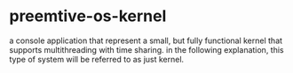 # preemtive-os-kernel

a console application that represent a small, but fully functional kernel that supports multithreading with time sharing. in the following explanation, this type of system will be referred to as just kernel.